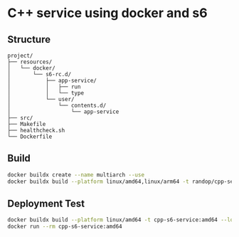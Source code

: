 # C++ service using docker and s6

## Structure
```
project/
├── resources/
│   └── docker/
│       └── s6-rc.d/
│           ├── app-service/
│           │   ├── run
│           │   └── type
│           └── user/
│               └── contents.d/
│                   └── app-service
├── src/
├── Makefile
├── healthcheck.sh
└── Dockerfile
```

## Build
```bash
docker buildx create --name multiarch --use
docker buildx build --platform linux/amd64,linux/arm64 -t randop/cpp-service:latest --push .
```

## Deployment Test
```bash
docker buildx build --platform linux/amd64 -t cpp-s6-service:amd64 --load .
docker run --rm cpp-s6-service:amd64
```